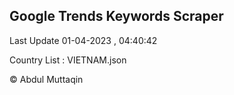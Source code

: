 

## Google Trends Keywords Scraper 
 
Last Update 01-04-2023 , 04:40:42

Country List :
VIETNAM.json



© Abdul Muttaqin 

